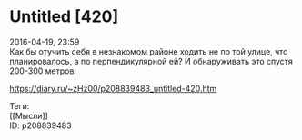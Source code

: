 Untitled [420]
===============

   
 2016-04-19, 23:59   
  Как бы отучить себя в незнакомом районе ходить не по той улице, что планировалось, а по перпендикулярной ей? И обнаруживать это спустя 200-300 метров.   
    
 <https://diary.ru/~zHz00/p208839483_untitled-420.htm>   
   
 Теги:   
 [[Мысли]]   
 ID: p208839483